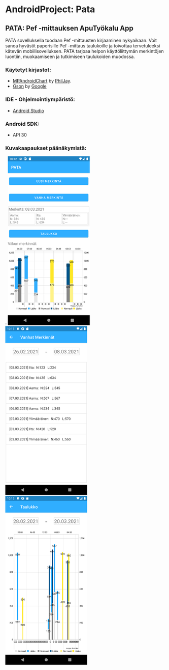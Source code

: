 # AndroidProject: Pata

## PATA: Pef -mittauksen ApuTyökalu App

PATA sovelluksella tuodaan Pef -mittausten kirjaaminen nykyaikaan. Voit sanoa hyvästit paperisille Pef -mittaus taulukoille ja toivottaa tervetuleeksi kätevän mobiilisovelluksen.
PATA tarjoaa helpon käyttöliittymän merkintöjen luontiin, muokaamiseen ja tutkimiseen taulukoiden muodossa.

### Käytetyt kirjastot:
- [MPAndroidChart](https://github.com/PhilJay/MPAndroidChart) by [PhilJay](https://github.com/PhilJay).
- [Gson](https://github.com/google/gson) by [Google](https://github.com/google)

### IDE - Ohjelmointiympäristö:
- [Android Studio](https://developer.android.com/studio)

### Android SDK:
- API 30

### Kuvakaapaukset päänäkymistä:
:
<img src="Screenshots/Screenshot_1615155206.png" width="258" alt="Päävalikko" title="Päävalikko">
<img src="Screenshots/Screenshot_1615155237.png" width="258" alt="Vanhat Merkinnät" title="Vanhat Merkinnät">
<img src="Screenshots/Screenshot_1615155263.png" width="258" alt="Taulukko" title="Taulukko">
